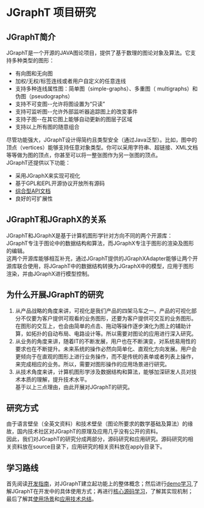 # JGraphT 项目研究
## JGraphT简介
JGraphT是一个开源的JAVA图论项目，提供了基于数理的图论对象及算法。它支持多种类型的图形：  
* 有向图和无向图  
* 加权/无权/标签连线或者用户自定义的任意连线  
* 支持多种连线属性图：简单图（simple-graphs）、多重图（ multigraphs）和伪图（pseudographs）  
* 支持不可变图--允许将图设置为“只读”  
* 支持可监听图--允许外部监听器追踪图上的改变事件  
* 支持子图--在其它图上能够自动更新的图层子区域  
* 支持以上所有图的随意组合  

尽管功能强大，JGraphT设计得简约且类型安全（通过Java泛型）。比如，图中的顶点（vertices）能够支持任意对象类型。你可以采用字符串、超链接、XML文档等等做为图的顶点，你甚至可以将一整张图作为另一张图的顶点。  
JGraphT还提供以下功能：  
* 采用JGraphX来实现可视化  
* 基于GPL和EPL开源协议开放所有源码  
* [综合型API文档](https://jgrapht.org/javadoc)    
* 良好的可扩展性   
## JGraphT和JGraphX的关系
JGraphT和JGraphX是基于计算机图形学针对方向不同的两个开源库：  
JGraphT专注于图论中的数据结构和算法，而JGraphX专注于图形的渲染及图形的编辑。  
这两个开源库能够相互补充，通过JGraphT提供的JGraphXAdapter能够让两个开源库联合使用，将JGraphT中的数据结构转换为JGraphX中的模型，应用于图形渲染，并由JGraphX进行模型控制。  
## 为什么开展JGraphT的研究  
1. 从产品战略的角度来讲，可视化是我们产品的四架马车之一。产品的可视化部分不仅要为客户提供可观看的业务图形，还要为客户提供可交互的业务图形。在图形的交互上，也会由简单的点击、拖动等操作逐步演化为图上的辅助计算，如拓扑的自动布局、电路设计等。所以需要对图论的应用进行深入研究。  
2. 从业务的角度来讲，随着IT的不断发展，用户也在不断演变，对系统易用性的要求也在不断提升。未来系统的操作必然向简单化、直观化方向发展。用户会更倾向于在直观的图形上进行业务操作，而不是传统的表单或者列表上操作，来完成相应的业务。所以，需要对图形操作的应用场景进行研究。  
3. 从技术角度来讲，计算机图形学涉及数据结构和算法，能够加深研发人员对技术本质的理解，提升技术水平。  
基于以上三点理由，由此开展对JGraphT的研究。  
## 研究方式  
由于语言壁垒（全英文资料）和技术壁垒（图论所要求的数学基础及算法）的缘故，国内技术社区对JGraphT的原理及应用几乎没有公开的资料。  
因此，我们对JGraphT的研究分成两部分，源码研究和应用研究。源码研究的相关资料放在source目录下，应用研究的相关资料放在apply目录下。  
## 学习路线  
首先阅读[开发指南](https://github.com/roysong/reseachTec/tree/master/graph/jGraphT/apply/dev#jgrapht%E5%BC%80%E5%8F%91%E6%8C%87%E5%8D%97%E6%80%BB%E7%BA%B2)，对JGraphT建立起功能上的整体概念；然后进行[demo学习](https://github.com/roysong/reseachTec/tree/master/graph/jGraphT/source/demo),了解JGraphT在开发中的具体使用方式；再进行[核心源码学习](https://github.com/roysong/reseachTec/tree/master/graph/jGraphT/source/core)，了解其实现机制；最后了解其[使用场景](https://github.com/roysong/reseachTec/tree/master/graph/jGraphT/apply/case)和[应用技术总结](https://github.com/roysong/reseachTec/tree/master/graph/jGraphT/apply/use)。  
